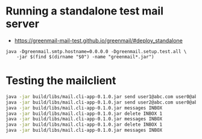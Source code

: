 # Running a standalone test mail server
- https://greenmail-mail-test.github.io/greenmail/#deploy_standalone
```
java -Dgreenmail.smtp.hostname=0.0.0.0 -Dgreenmail.setup.test.all \
	-jar $(find $(dirname "$0") -name "greenmail*.jar")
```

# Testing the mailclient
```bash
java -jar build/libs/mail.cli-app-0.1.0.jar send user1@abc.com user0@abc.com Test 'Test\n000'
java -jar build/libs/mail.cli-app-0.1.0.jar send user2@abc.com user0@abc.com Test 'Test\n000'
java -jar build/libs/mail.cli-app-0.1.0.jar messages INBOX
java -jar build/libs/mail.cli-app-0.1.0.jar delete INBOX 1
java -jar build/libs/mail.cli-app-0.1.0.jar messages INBOX
java -jar build/libs/mail.cli-app-0.1.0.jar delete INBOX 1
java -jar build/libs/mail.cli-app-0.1.0.jar messages INBOX
```
